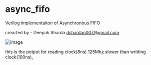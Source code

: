 # async_fifo
Verilog implementaiton of Asynchronous FIFO 

crearted by - Deepak Sharda 
              dshardan007@gmail.com



![image](https://github.com/dpks2003/async_fifo/assets/98106736/239b13f2-c85f-4593-86ca-c599ca7bf478)

this is the potput for reading clock(8ns) 125Mhz slower than writting clock(100ns), 

